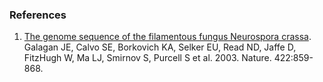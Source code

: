 ### References

1.  [The genome sequence of the filamentous fungus Neurospora
    crassa](http://europepmc.org/abstract/MED/12712197).\
    Galagan JE, Calvo SE, Borkovich KA, Selker EU, Read ND, Jaffe D,
    FitzHugh W, Ma LJ, Smirnov S, Purcell S et al. 2003. Nature.
    422:859-868.
